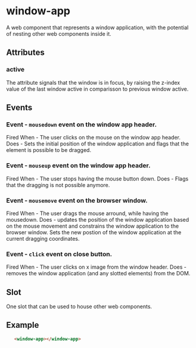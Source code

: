 # window-app

A web component that represents a window application, with the potential of nesting other web components inside it.


## Attributes

### active
The attribute signals that the window is in focus, by raising the z-index value of the last window active in comparisson to previous window active.


## Events

### Event - `mousedown` event on the window app header.
Fired When - The user clicks on the mouse on the window app header.
Does - Sets the initial position of the window application and flags that the element is possible to be dragged.

### Event - `mouseup` event on the window app header.
Fired When - The user stops having the mouse button down.
Does - Flags that the dragging is not possible anymore.

### Event - `mousemove` event on the browser window.
Fired When - The user drags the mouse arround, while having the mousedown.
Does - updates the position of the window application based on the mouse movement and constrains the window application to the browser window. Sets the new postion of the window application at the current dragging coordinates.

### Event - `click` event on close button.
Fired When - The user clicks on x image from the window header.
Does - removes the window application (and any slotted elements) from the DOM.


## Slot
One slot that can be used to house other web components. 


## Example

```html
   <window-app></window-app>
```